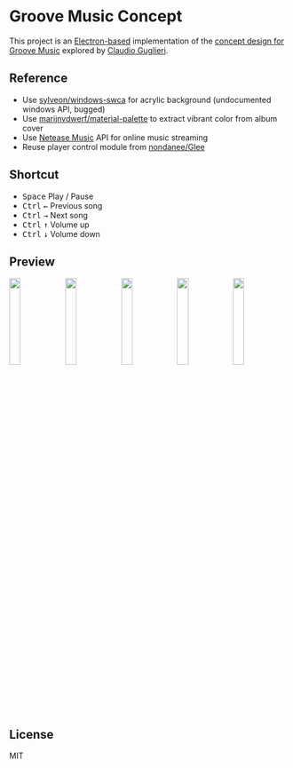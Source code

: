 # Groove Music Concept

This project is an [Electron-based](https://github.com/electron/electron) implementation of the [concept design for Groove Music](https://dribbble.com/shots/4759591-Music-Player-Explorations) explored by [Claudio Guglieri](https://guglieri.com/).

## Reference

- Use [sylveon/windows-swca](https://github.com/sylveon/windows-swca) for acrylic background (undocumented windows API, bugged)
- Use [marijnvdwerf/material-palette](https://github.com/marijnvdwerf/material-palette) to extract vibrant color from album cover
- Use [Netease Music](https://music.163.com/) API for online music streaming
- Reuse player control module from [nondanee/Glee](https://github.com/nondanee/Glee)

## Shortcut

- <kbd>Space</kbd> Play / Pause
- <kbd>Ctrl</kbd> <kbd>←</kbd> Previous song
- <kbd>Ctrl</kbd> <kbd>→</kbd> Next song
- <kbd>Ctrl</kbd> <kbd>↑</kbd> Volume up
- <kbd>Ctrl</kbd> <kbd>↓</kbd> Volume down

## Preview

<img src="https://user-images.githubusercontent.com/26399680/49787009-7798f200-fd60-11e8-9413-bf758deb962b.png" width="20%"/><img src="https://user-images.githubusercontent.com/26399680/49787004-77005b80-fd60-11e8-84e7-13119ba2d158.png" width="20%"/><img src="https://user-images.githubusercontent.com/26399680/49787006-7798f200-fd60-11e8-867b-3a65c92dd63f.png" width="20%"/><img src="https://user-images.githubusercontent.com/26399680/49787005-77005b80-fd60-11e8-9983-ca324fdc917c.png" width="20%"/><img src="https://user-images.githubusercontent.com/26399680/49787227-1faebb00-fd61-11e8-9627-baf70476c3bd.png" width="20%"/>

## License

MIT
